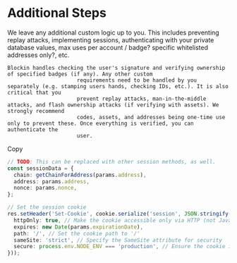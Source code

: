 # Additional Steps

We leave any additional custom logic up to you. This includes preventing replay attacks, implementing sessions, authenticating with your private database values, max uses per account / badge? specific whitelisted addresses only?, etc.

```typescriptreact
Blockin handles checking the user's signature and verifying ownership of specified badges (if any). Any other custom
                      requirements need to be handled by you separately (e.g. stamping users hands, checking IDs, etc.). It is also critical that you
                      prevent replay attacks, man-in-the-middle attacks, and flash ownership attacks (if verifying with assets). We strongly recommend
                      codes, assets, and addresses being one-time use only to prevent these. Once everything is verified, you can authenticate the
                      user.
```

Copy

```typescript
// TODO: This can be replaced with other session methods, as well.
const sessionData = {
  chain: getChainForAddress(params.address),
  address: params.address,
  nonce: params.nonce,
};

// Set the session cookie
res.setHeader('Set-Cookie', cookie.serialize('session', JSON.stringify(sessionData), {
  httpOnly: true, // Make the cookie accessible only via HTTP (not JavaScript)
  expires: new Date(params.expirationDate),
  path: '/', // Set the cookie path to '/'
  sameSite: 'strict', // Specify the SameSite attribute for security
  secure: process.env.NODE_ENV === 'production', // Ensure the cookie is secure in production
}));
```
